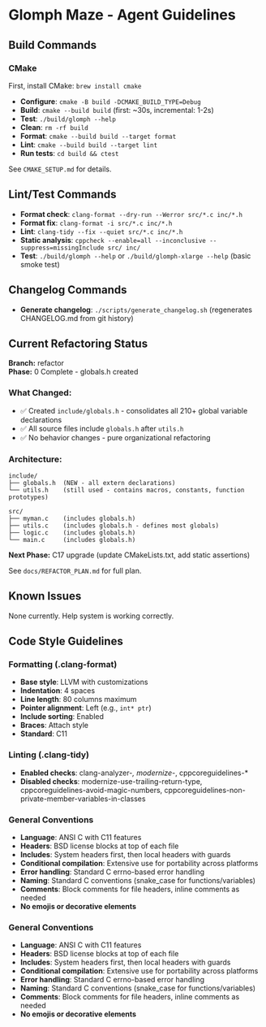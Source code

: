 # Glomph Maze - Agent Guidelines

## Build Commands

### CMake
First, install CMake: `brew install cmake`

- **Configure**: `cmake -B build -DCMAKE_BUILD_TYPE=Debug`
- **Build**: `cmake --build build` (first: ~30s, incremental: 1-2s)
- **Test**: `./build/glomph --help`
- **Clean**: `rm -rf build`
- **Format**: `cmake --build build --target format`
- **Lint**: `cmake --build build --target lint`
- **Run tests**: `cd build && ctest`

See `CMAKE_SETUP.md` for details.

## Lint/Test Commands
- **Format check**: `clang-format --dry-run --Werror src/*.c inc/*.h`
- **Format fix**: `clang-format -i src/*.c inc/*.h`
- **Lint**: `clang-tidy --fix --quiet src/*.c inc/*.h`
- **Static analysis**: `cppcheck --enable=all --inconclusive --suppress=missingInclude src/ inc/`
- **Test**: `./build/glomph --help` or `./build/glomph-xlarge --help` (basic smoke test)

## Changelog Commands
- **Generate changelog**: `./scripts/generate_changelog.sh` (regenerates CHANGELOG.md from git history)

## Current Refactoring Status

**Branch:** refactor  
**Phase:** 0 Complete - globals.h created

### What Changed:
- ✅ Created `include/globals.h` - consolidates all 210+ global variable declarations
- ✅ All source files include `globals.h` after `utils.h`
- ✅ No behavior changes - pure organizational refactoring

### Architecture:
```
include/
├── globals.h  (NEW - all extern declarations)
└── utils.h    (still used - contains macros, constants, function prototypes)

src/
├── myman.c    (includes globals.h)
├── utils.c    (includes globals.h - defines most globals)
├── logic.c    (includes globals.h)
└── main.c     (includes globals.h)
```

**Next Phase:** C17 upgrade (update CMakeLists.txt, add static assertions)

See `docs/REFACTOR_PLAN.md` for full plan.

## Known Issues
None currently. Help system is working correctly.

## Code Style Guidelines

### Formatting (.clang-format)
- **Base style**: LLVM with customizations
- **Indentation**: 4 spaces
- **Line length**: 80 columns maximum
- **Pointer alignment**: Left (e.g., `int* ptr`)
- **Include sorting**: Enabled
- **Braces**: Attach style
- **Standard**: C11

### Linting (.clang-tidy)
- **Enabled checks**: clang-analyzer-*, modernize-*, cppcoreguidelines-*
- **Disabled checks**: modernize-use-trailing-return-type, cppcoreguidelines-avoid-magic-numbers, cppcoreguidelines-non-private-member-variables-in-classes

### General Conventions
- **Language**: ANSI C with C11 features
- **Headers**: BSD license blocks at top of each file
- **Includes**: System headers first, then local headers with guards
- **Conditional compilation**: Extensive use for portability across platforms
- **Error handling**: Standard C errno-based error handling
- **Naming**: Standard C conventions (snake_case for functions/variables)
- **Comments**: Block comments for file headers, inline comments as needed
- **No emojis or decorative elements**

### General Conventions
- **Language**: ANSI C with C11 features
- **Headers**: BSD license blocks at top of each file
- **Includes**: System headers first, then local headers with guards
- **Conditional compilation**: Extensive use for portability across platforms
- **Error handling**: Standard C errno-based error handling
- **Naming**: Standard C conventions (snake_case for functions/variables)
- **Comments**: Block comments for file headers, inline comments as needed
- **No emojis or decorative elements**